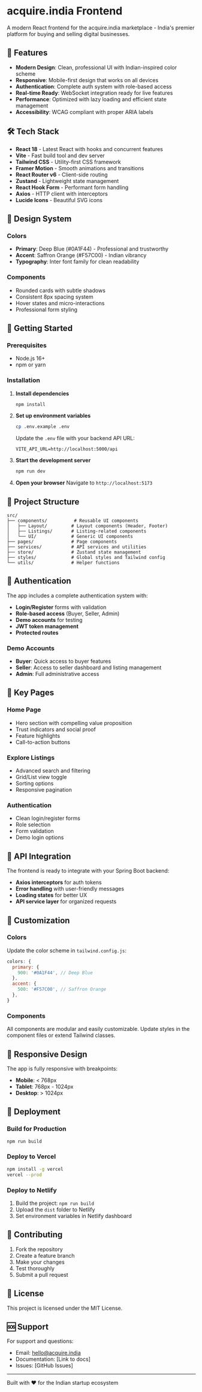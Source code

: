 # acquire.india Frontend

A modern React frontend for the acquire.india marketplace - India's premier platform for buying and selling digital businesses.

## 🚀 Features

- **Modern Design**: Clean, professional UI with Indian-inspired color scheme
- **Responsive**: Mobile-first design that works on all devices
- **Authentication**: Complete auth system with role-based access
- **Real-time Ready**: WebSocket integration ready for live features
- **Performance**: Optimized with lazy loading and efficient state management
- **Accessibility**: WCAG compliant with proper ARIA labels

## 🛠️ Tech Stack

- **React 18** - Latest React with hooks and concurrent features
- **Vite** - Fast build tool and dev server
- **Tailwind CSS** - Utility-first CSS framework
- **Framer Motion** - Smooth animations and transitions
- **React Router v6** - Client-side routing
- **Zustand** - Lightweight state management
- **React Hook Form** - Performant form handling
- **Axios** - HTTP client with interceptors
- **Lucide Icons** - Beautiful SVG icons

## 🎨 Design System

### Colors
- **Primary**: Deep Blue (#0A1F44) - Professional and trustworthy
- **Accent**: Saffron Orange (#F57C00) - Indian vibrancy
- **Typography**: Inter font family for clean readability

### Components
- Rounded cards with subtle shadows
- Consistent 8px spacing system
- Hover states and micro-interactions
- Professional form styling

## 🚦 Getting Started

### Prerequisites
- Node.js 16+ 
- npm or yarn

### Installation

1. **Install dependencies**
   ```bash
   npm install
   ```

2. **Set up environment variables**
   ```bash
   cp .env.example .env
   ```
   
   Update the `.env` file with your backend API URL:
   ```
   VITE_API_URL=http://localhost:5000/api
   ```

3. **Start the development server**
   ```bash
   npm run dev
   ```

4. **Open your browser**
   Navigate to `http://localhost:5173`

## 📁 Project Structure

```
src/
├── components/          # Reusable UI components
│   ├── Layout/         # Layout components (Header, Footer)
│   ├── Listings/       # Listing-related components
│   └── UI/             # Generic UI components
├── pages/              # Page components
├── services/           # API services and utilities
├── store/              # Zustand state management
├── styles/             # Global styles and Tailwind config
└── utils/              # Helper functions
```

## 🔐 Authentication

The app includes a complete authentication system with:

- **Login/Register** forms with validation
- **Role-based access** (Buyer, Seller, Admin)
- **Demo accounts** for testing
- **JWT token management**
- **Protected routes**

### Demo Accounts
- **Buyer**: Quick access to buyer features
- **Seller**: Access to seller dashboard and listing management
- **Admin**: Full administrative access

## 🎯 Key Pages

### Home Page
- Hero section with compelling value proposition
- Trust indicators and social proof
- Feature highlights
- Call-to-action buttons

### Explore Listings
- Advanced search and filtering
- Grid/List view toggle
- Sorting options
- Responsive pagination

### Authentication
- Clean login/register forms
- Role selection
- Form validation
- Demo login options

## 🔧 API Integration

The frontend is ready to integrate with your Spring Boot backend:

- **Axios interceptors** for auth tokens
- **Error handling** with user-friendly messages
- **Loading states** for better UX
- **API service layer** for organized requests

## 🎨 Customization

### Colors
Update the color scheme in `tailwind.config.js`:
```javascript
colors: {
  primary: {
    900: '#0A1F44', // Deep Blue
  },
  accent: {
    500: '#F57C00', // Saffron Orange
  },
}
```

### Components
All components are modular and easily customizable. Update styles in the component files or extend Tailwind classes.

## 📱 Responsive Design

The app is fully responsive with breakpoints:
- **Mobile**: < 768px
- **Tablet**: 768px - 1024px  
- **Desktop**: > 1024px

## 🚀 Deployment

### Build for Production
```bash
npm run build
```

### Deploy to Vercel
```bash
npm install -g vercel
vercel --prod
```

### Deploy to Netlify
1. Build the project: `npm run build`
2. Upload the `dist` folder to Netlify
3. Set environment variables in Netlify dashboard

## 🤝 Contributing

1. Fork the repository
2. Create a feature branch
3. Make your changes
4. Test thoroughly
5. Submit a pull request

## 📄 License

This project is licensed under the MIT License.

## 🆘 Support

For support and questions:
- Email: hello@acquire.india
- Documentation: [Link to docs]
- Issues: [GitHub Issues]

---

Built with ❤️ for the Indian startup ecosystem